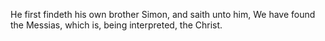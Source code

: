 He first findeth his own brother Simon, and saith unto him, We have found the Messias, which is, being interpreted, the Christ.
